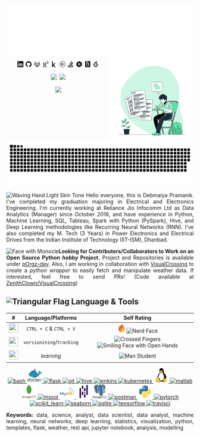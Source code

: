 <h1 align = "center">
  <img src = "./assets/banner-name.svg"/>
  <img src = "./assets/98991-exams-preparation.gif" align = "right" height = "225" />
  <br>
  <a href = "https://www.linkedin.com/in/dpramanik/"><img height="16" width="16" src="./assets/logos/profiles/linkedin.svg"/></a>
  <a href = "https://github.com/ZenithClown"><img height="16" width="16" src="./assets/logos/profiles/github.svg"/></a>
  <a href = "https://gitlab.com/ZenithClown/"><img height="16" width="16" src="./assets/logos/profiles/gitlab.svg"/></a>
  <a href = "https://www.researchgate.net/profile/Debmalya_Pramanik2"><img height="16" width="16" src="./assets/logos/profiles/researchgate.svg"/></a>
  <a href = "https://www.kaggle.com/dPramanik/"><img height="16" width="16" src="./assets/logos/profiles/kaggle.svg"/></a>
  <a href = "https://app.pluralsight.com/profile/Debmalya-Pramanik/"><img height="16" width="16" src="./assets/logos/profiles/pluralsight.svg"/></a>
  <a href = "https://stackoverflow.com/users/6623589/"><img height="16" width="16" src="./assets/logos/profiles/stackoverflow.svg"/></a>
  <a href = "https://www.hackerrank.com/dPramanik"><img height="16" width="16" src="./assets/logos/profiles/hackerrank.svg"/></a>
  <a href = "https://www.hackerearth.com/@debmalya2"><img height="16" width="16" src="./assets/logos/profiles/hackerearth.svg"/></a>
  <a href = "https://leetcode.com/MrHobo/"><img height="16" width="16" src="./assets/logos/profiles/leetcode.svg"/></a>
  <br>
  <a href = "https://github.com/ZenithClown/minimalist-resume"><img src = "https://img.shields.io/badge/More%20Info.-R%C3%A9sume-%23324e7a?style=plastic&logo=latex"></a>
  <a href = "https://zenithclown.github.io/minimalist-resume/"><img src = "https://img.shields.io/badge/R%C3%A9sume-web--version-lightgrey?style=plastic&logo=github"></a>
  <br>
  <img src = "https://github-readme-stats.vercel.app/api?username=ZenithClown&show_icons=true&count_private=true&theme=buefy&hide_title=true"/>
  <br>
  <img src = "./snake-contrib/snk-16112022-2025.svg"/>
</h1>

<p align = "justify"><img src="https://raw.githubusercontent.com/Tarikul-Islam-Anik/Animated-Fluent-Emojis/master/Emojis/Hand%20gestures/Waving%20Hand%20Light%20Skin%20Tone.png" alt="Waving Hand Light Skin Tone" width="25" height="25" /> Hello everyone, this is Debmalya Pramanik. I've completed my graduation majoring in Electrical and Electronics Engineering. I'm currently working at Reliance Jio Infocomm Ltd as Data Analytics (Manager) since October 2016, and have experience in Python, Machine Learning, SQL, Tableau, Spark with Python (PySpark), Hive, and Deep Learning methodologies like Recurring Neural Networks (RNN). I've also completed my M. Tech (3 Years) in Power Electronics and Electrical Drives from the Indian Institute of Technology (IIT-ISM), Dhanbad.</p>
	
<p align = "justify"><img src="https://raw.githubusercontent.com/Tarikul-Islam-Anik/Animated-Fluent-Emojis/master/Emojis/Smilies/Face%20with%20Monocle.png" alt="Face with Monocle" width="25" height="25" /><b>Looking for Contributers/Collaborators to Work on an Open Source Python <i>hobby</i> Project.</b> Project and Repositories is available under <a href = "https://github.com/pOrgz-dev">pOrgz-dev</a>. Also, I am working in collaboration with <a href = "https://www.visualcrossing.com/">VisualCrossing</a> to create a <i>python wrapper</i> to easily fetch and manipulate weather data. If interested, feel free to send PRs! (Code available at <a href = "https://github.com/ZenithClown/VisualCrossing">ZenithClown/VisualCrossing</a>)</p>

## <img src="https://raw.githubusercontent.com/Tarikul-Islam-Anik/Animated-Fluent-Emojis/master/Emojis/Symbols/Triangular%20Flag.png" alt="Triangular Flag" width="25" height="25" /> Language & Tools

<div align = "center">

| **#** | **Language/Platforms** | **Self Rating** |
| :---: | :---: | :---: |
| <img src = "https://www.vectorlogo.zone/logos/stackoverflow/stackoverflow-icon.svg" width="25" height="25" /> | `CTRL + C` & `CTRL + V` | <img src="https://raw.githubusercontent.com/Tarikul-Islam-Anik/tarikul-islam-anik/main/assets/images/Fire.png" alt="Fire Flame" width="25" height="25" /><img src="https://raw.githubusercontent.com/Tarikul-Islam-Anik/Animated-Fluent-Emojis/master/Emojis/Smilies/Nerd%20Face.png" alt="Nerd Face" width="25" height="25" /> |
| <img src = "https://www.vectorlogo.zone/logos/github/github-icon.svg" width="25" height="25" /> | `versionining`/`tracking` | <img src="https://raw.githubusercontent.com/Tarikul-Islam-Anik/Animated-Fluent-Emojis/master/Emojis/Hand%20gestures/Crossed%20Fingers%20Medium-Light%20Skin%20Tone.png" alt="Crossed Fingers" width="25" height="25" /><img src="https://raw.githubusercontent.com/Tarikul-Islam-Anik/Animated-Fluent-Emojis/master/Emojis/Smilies/Smiling%20Face%20with%20Open%20Hands.png" alt="Smiling Face with Open Hands" width="25" height="25" /> |
| <img src = "https://raw.githubusercontent.com/simple-icons/simple-icons/master/icons/leetcode.svg" width="25" height="25" /> | *learning* | <img src="https://raw.githubusercontent.com/Tarikul-Islam-Anik/Animated-Fluent-Emojis/master/Emojis/People/Man%20Student.png" alt="Man Student" width="25" height="25" /> |

</div>

<p align = "center">
  <a href="https://www.gnu.org/software/bash/" target="_blank" rel="noreferrer"> <img src="https://www.vectorlogo.zone/logos/gnu_bash/gnu_bash-icon.svg" alt="bash" width="40" height="40"/> </a> <a href="https://www.docker.com/" target="_blank" rel="noreferrer"> <img src="https://raw.githubusercontent.com/devicons/devicon/master/icons/docker/docker-original-wordmark.svg" alt="docker" width="40" height="40"/> </a> <a href="https://flask.palletsprojects.com/" target="_blank" rel="noreferrer"> <img src="https://www.vectorlogo.zone/logos/pocoo_flask/pocoo_flask-icon.svg" alt="flask" width="40" height="40"/> </a> <a href="https://git-scm.com/" target="_blank" rel="noreferrer"> <img src="https://www.vectorlogo.zone/logos/git-scm/git-scm-icon.svg" alt="git" width="40" height="40"/> </a> <a href="https://hive.apache.org/" target="_blank" rel="noreferrer"> <img src="https://www.vectorlogo.zone/logos/apache_hive/apache_hive-icon.svg" alt="hive" width="40" height="40"/> </a> <a href="https://www.jenkins.io" target="_blank" rel="noreferrer"> <img src="https://www.vectorlogo.zone/logos/jenkins/jenkins-icon.svg" alt="jenkins" width="40" height="40"/> </a> <a href="https://kubernetes.io" target="_blank" rel="noreferrer"> <img src="https://www.vectorlogo.zone/logos/kubernetes/kubernetes-icon.svg" alt="kubernetes" width="40" height="40"/> </a> <a href="https://www.linux.org/" target="_blank" rel="noreferrer"> <img src="https://raw.githubusercontent.com/devicons/devicon/master/icons/linux/linux-original.svg" alt="linux" width="40" height="40"/> </a> <a href="https://www.mathworks.com/" target="_blank" rel="noreferrer"> <img src="https://upload.wikimedia.org/wikipedia/commons/2/21/Matlab_Logo.png" alt="matlab" width="40" height="40"/> </a> <a href="https://www.mongodb.com/" target="_blank" rel="noreferrer"> <img src="https://raw.githubusercontent.com/devicons/devicon/master/icons/mongodb/mongodb-original-wordmark.svg" alt="mongodb" width="40" height="40"/> </a> <a href="https://www.microsoft.com/en-us/sql-server" target="_blank" rel="noreferrer"> <img src="https://www.svgrepo.com/show/303229/microsoft-sql-server-logo.svg" alt="mssql" width="40" height="40"/> </a> <a href="https://www.mysql.com/" target="_blank" rel="noreferrer"> <img src="https://raw.githubusercontent.com/devicons/devicon/master/icons/mysql/mysql-original-wordmark.svg" alt="mysql" width="40" height="40"/> </a> <a href="https://pandas.pydata.org/" target="_blank" rel="noreferrer"> <img src="https://raw.githubusercontent.com/devicons/devicon/2ae2a900d2f041da66e950e4d48052658d850630/icons/pandas/pandas-original.svg" alt="pandas" width="40" height="40"/> </a> <a href="https://www.postgresql.org" target="_blank" rel="noreferrer"> <img src="https://raw.githubusercontent.com/devicons/devicon/master/icons/postgresql/postgresql-original-wordmark.svg" alt="postgresql" width="40" height="40"/> </a> <a href="https://postman.com" target="_blank" rel="noreferrer"> <img src="https://www.vectorlogo.zone/logos/getpostman/getpostman-icon.svg" alt="postman" width="40" height="40"/> </a> <a href="https://www.python.org" target="_blank" rel="noreferrer"> <img src="https://raw.githubusercontent.com/devicons/devicon/master/icons/python/python-original.svg" alt="python" width="40" height="40"/> </a> <a href="https://pytorch.org/" target="_blank" rel="noreferrer"> <img src="https://www.vectorlogo.zone/logos/pytorch/pytorch-icon.svg" alt="pytorch" width="40" height="40"/> </a> <a href="https://scikit-learn.org/" target="_blank" rel="noreferrer"> <img src="https://upload.wikimedia.org/wikipedia/commons/0/05/Scikit_learn_logo_small.svg" alt="scikit_learn" width="40" height="40"/> </a> <a href="https://seaborn.pydata.org/" target="_blank" rel="noreferrer"> <img src="https://seaborn.pydata.org/_images/logo-mark-lightbg.svg" alt="seaborn" width="40" height="40"/> </a> <a href="https://www.sqlite.org/" target="_blank" rel="noreferrer"> <img src="https://www.vectorlogo.zone/logos/sqlite/sqlite-icon.svg" alt="sqlite" width="40" height="40"/> </a> <a href="https://www.tensorflow.org" target="_blank" rel="noreferrer"> <img src="https://www.vectorlogo.zone/logos/tensorflow/tensorflow-icon.svg" alt="tensorflow" width="40" height="40"/> </a> <a href="https://travis-ci.org" target="_blank" rel="noreferrer"> <img src="https://www.vectorlogo.zone/logos/travis-ci/travis-ci-icon.svg" alt="travisci" width="40" height="40"/> </a>
</p>

<p align = "justify"><b>Keywords:</b> data, science, analyst, data scientist, data analyst, machine learning, neural networks, deep learning, statistics, visualization, python, templates, flask, weather, rest api, jupyter notebook, analysis, modelling</p>
